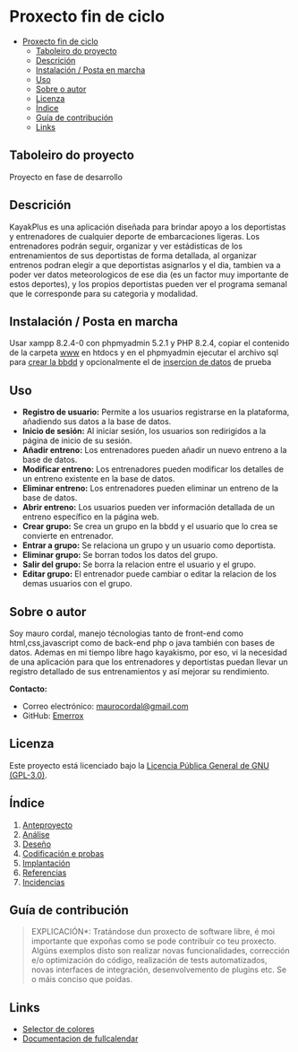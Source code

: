 # Proxecto fin de ciclo

- [Proxecto fin de ciclo](#proxecto-fin-de-ciclo)
  - [Taboleiro do proyecto](#taboleiro-do-proyecto)
  - [Descrición](#descrición)
  - [Instalación / Posta en marcha](#instalación--posta-en-marcha)
  - [Uso](#uso)
  - [Sobre o autor](#sobre-o-autor)
  - [Licenza](#licenza)
  - [Índice](#índice)
  - [Guía de contribución](#guía-de-contribución)
  - [Links](#links)

## Taboleiro do proyecto

Proyecto en fase de desarrollo

## Descrición

KayakPlus es una aplicación diseñada para brindar apoyo a los deportistas y entrenadores de cualquier deporte de embarcaciones ligeras. Los entrenadores podrán seguir, organizar y ver estádisticas de los entrenamientos de sus deportistas de forma detallada, al organizar entrenos podran elegir a que deportistas asignarlos y el dia, tambien va a poder ver datos meteorologicos de ese dia (es un factor muy importante de estos deportes), y los propios deportistas pueden ver el programa semanal que le corresponde para su categoria y modalidad.

## Instalación / Posta en marcha

Usar xampp 8.2.4-0 con phpmyadmin 5.2.1 y PHP 8.2.4, copiar el contenido de la carpeta [www](/www) en htdocs y en el phpmyadmin ejecutar el archivo sql para [crear la bbdd](/doc/utils/kayakplus_schema.sql) y opcionalmente el de [insercion de datos](/doc/utils/kayakplus_pruebas.sql) de prueba

## Uso

- **Registro de usuario:** Permite a los usuarios registrarse en la plataforma, añadiendo sus datos a la base de datos.
- **Inicio de sesión:** Al iniciar sesión, los usuarios son redirigidos a la página de inicio de su sesión.
- **Añadir entreno:** Los entrenadores pueden añadir un nuevo entreno a la base de datos.
- **Modificar entreno:** Los entrenadores pueden modificar los detalles de un entreno existente en la base de datos.
- **Eliminar entreno:** Los entrenadores pueden eliminar un entreno de la base de datos.
- **Abrir entreno:** Los usuarios pueden ver información detallada de un entreno específico en la página web.
- **Crear grupo:** Se crea un grupo en la bbdd y el usuario que lo crea se convierte en entrenador.
- **Entrar a grupo:** Se relaciona un grupo y un usuario como deportista.
- **Eliminar grupo:** Se borran todos los datos del grupo.
- **Salir del grupo:** Se borra la relacion entre el usuario y el grupo.
- **Editar grupo:** El entrenador puede cambiar o editar la relacion de los demas usuarios con el grupo.

## Sobre o autor

Soy mauro cordal, manejo técnologias tanto de front-end como html,css,javascript como de back-end php o java también con bases de datos. Ademas en mi tiempo libre hago kayakismo, por eso, vi la necesidad de una aplicación para que los entrenadores y deportistas puedan llevar un registro detallado de sus entrenamientos y así mejorar su rendimiento.

**Contacto:**
- Correo electrónico: [maurocordal@gmail.com](mailto:maurocordal@gmail.com)
- GitHub: [Emerrox](https://github.com/emerrox)

## Licenza

Este proyecto está licenciado bajo la [Licencia Pública General de GNU (GPL-3.0)](LICENSE).

## Índice

1. [Anteproyecto](doc/1_Anteproxecto.md)
2. [Análise](doc/2_Analise.md)
3. [Deseño](doc/3_Deseño.md)
4. [Codificación e probas](doc/4_Codificacion_e_probas.md)
5. [Implantación](doc/5_Implantación.md)
6. [Referencias](doc/6_Referencias.md)
7. [Incidencias](doc/7_Incidencias.md)

## Guía de contribución

> EXPLICACIÓN*: Tratándose dun proxecto de software libre, é moi importante que expoñas como se pode contribuír co teu proxecto. Algúns exemplos disto son realizar novas funcionalidades, corrección e/o optimización do código, realización de tests automatizados, novas interfaces de integración, desenvolvemento de plugins etc. Se o máis conciso que poidas.

## Links

- [Selector de colores](https://htmlcolorcodes.com/es/selector-de-color/)
- [Documentacion de fullcalendar](https://fullcalendar.io/)

